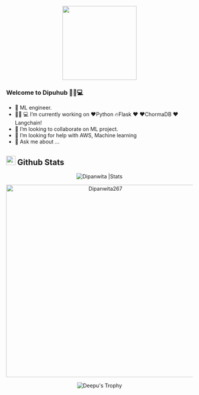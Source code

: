 
<p align="center">

  <img src="https://image.myanimelist.net/ui/0YNGMBN7CXMEk-P9BspU4WlXmBe_SGHSnNvwDnnlOFXgoK141ZQMZGqHOwW4COUaA-H7pn7b82XhWJ6H9RN-JR2r3Ga0y_Dm6qoNuOy4HQ_5pyojYSBxN_X8qJc9uVFAVlTXjzR6-iPXyJGc-YQoGztwdaIpDG-mFRbYMwZlW_Q" height="200" />
</p>

### Welcome to Dipuhub 👩‍💻💻

- 📱 ML engineer.
- 👩🏻‍ 💻 I’m currently working on ❤️Python 🔥Flask ❤ ❤️ChormaDB ❤️Langchain!
- 👯 I’m looking to collaborate on ML project.
- 🤔 I’m looking for help with AWS, Machine learning
- 💬 Ask me about ...

## <img src="https://th.bing.com/th/id/R.011db7f1e14cdcefd5ed8b056f70d038?rik=NHHx7PD%2bLTi5YA&riu=http%3a%2f%2fui.trinine.net%2fwp%2fwp-content%2fuploads%2f2016%2f06%2f20160602_GraphAnimeIcon.gif&ehk=TXXGvgTPI6i%2f5xQe%2fW3mnT36hQPfIBwZcQsaKAlJWhs%3d&risl=&pid=ImgRaw&r=0" width="25"> <b>Github Stats</b>

 <div align="center">
<img src="https://github-readme-stats.vercel.app/api?username=Dipanwita267&count_private=true&show_icons=true&theme=highcontrast&include_all_commits=true" alt="Dipanwita  |Stats" />
   
   <a href="https://github.com/Dipanwita267"><img src="https://github-profile-summary-cards.vercel.app/api/cards/profile-details?username=Dipanwita267&theme=dracula&hide_border=true"  width="520" alt="Dipanwita267"/></a>
  
![Deepu's Trophy](https://github-profile-trophy.vercel.app/?username=Dipanwita267&theme=dracula&column=4&no-frame=true)

  
  </div>
   
  
